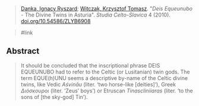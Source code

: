 > [Danka, Ignacy Ryszard](danka.md); [Witczak, Krzysztof Tomasz](witczak.md). "*Deis Equeunubo* - The Divine Twins in Asturia". *Studia Celto-Slavica* 4 (2010). [doi.org/10.54586/ZLYB6908](https://doi.org/10.54586/ZLYB6908)

> #link 

## Abstract
> It should be concluded that the inscriptional phrase DEIS EQUEUNUBO had to refer to the Celtic (or Lusitanian) twin gods. The term EQUE(h)UNU seems a descriptive by-name of the Celtic divine twins, like Vedic _Aśvināu_ (liter. ‘two horse-like [deities]’), Greek _Διόσκουροι_ (liter. ‘Zeus’ boys’) or Etruscan _Tinascliniiaras_ (liter. ‘to the sons of [the sky-god] Tin’).